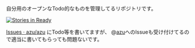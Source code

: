 自分用のオープンなTodo的なものを管理してるリポジトリです。

[![Stories in Ready](https://badge.waffle.io/azu/azu.svg?label=ready&title=Ready)](http://waffle.io/azu/azu)

[Issues · azu/azu](https://github.com/azu/azu/issues "Issues · azu/azu") にTodo等を書いてますが、
@[azu](https://github.com/azu "azu")へのIssueも受け付けてるので適当に書いてもらっても問題ないです。
